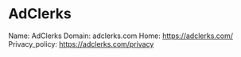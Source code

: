 
# AdClerks

Name: AdClerks
Domain: adclerks.com
Home: https://adclerks.com/
Privacy_policy: https://adclerks.com/privacy
